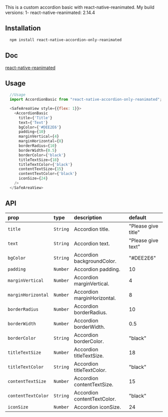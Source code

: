 This is a custom accordion basic with react-native-reanimated.
My build versions:
1- react-native-reanimated: 2.14.4

## Installation

```bash
  npm install react-native-accordion-only-reanimated
```

## Doc

[react-native-reanimated](https://docs.swmansion.com/react-native-reanimated/)

## Usage

```js
  //Usage
  import AccordionBasic from "react-native-accordion-only-reanimated";

  <SafeAreaView style={{flex: 1}}>
    <AccordionBasic
      title={'Title'}
      text={'Text'}
      bgColor={'#DEE2E6'}
      padding={10}
      marginVertical={4}
      marginHorizontal={8}
      borderRadius={10}
      borderWidth={0.5}
      borderColor={'black'}
      titleTextSize={18}
      titleTextColor={'black'}
      contentTextSize={15}
      contentTextColor={'black'}
      iconSize={24}
    />
  </SafeAreaView>
```

## API

| prop            | type     | description             | default  |
| :-------------  | :------- | :---------------------- | :------- |
| `title`          | `String`   | Accordion title.     | "Please give title" |
| `text`          | `String`   | Accordion text.       | "Please give text" |
| `bgColor`  | `String` | Accordion backgroundColor. |"#DEE2E6" |
| `padding`  | `Number` | Accordion padding. | 10 |
| `marginVertical` | `Number` | Accordion marginVertical. | 4 |
| `marginHorizontal` | `Number` | Accordion marginHorizontal. | 8 |
| `borderRadius` | `Number` | Accordion borderRadius. | 10 |
| `borderWidth` | `Number` | Accordion borderWidth. | 0.5 |
| `borderColor` | `String` | Accordion borderColor. | "black" |
| `titleTextSize` | `Number` | Accordion titleTextSize. | 18 |
| `titleTextColor` | `String` | Accordion titleTextColor. | "black" |
| `contentTextSize` | `Number` | Accordion contentTextSize. | 15 |
| `contentTextColor` | `String` | Accordion contentTextColor. | "black" |
| `iconSize`  | `Number` | Accordion iconSize. | 24 |
